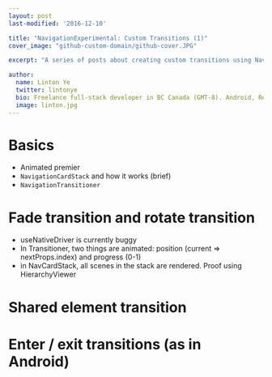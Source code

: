 ```yaml
---
layout: post
last-modified: '2016-12-10'

title: "NavigationExperimental: Custom Transitions (1)"
cover_image: "github-custom-domain/github-cover.JPG"

excerpt: "A series of posts about creating custom transitions using NavigationExperimental"

author:
  name: Linton Ye
  twitter: lintonye
  bio: Freelance full-stack developer in BC Canada (GMT-8). Android, React Native, Node.js, MongoDB, PostgreSQL. <a href="mailto:linton@jimulabs.com">Contact me.</a>
  image: linton.jpg
---
```


# Basics
- Animated premier
- `NavigationCardStack` and how it works (brief)
- `NavigationTransitioner`

# Fade transition and rotate transition
- useNativeDriver is currently buggy
- In Transitioner, two things are animated: position (current => nextProps.index) and progress (0-1)
- in NavCardStack, all scenes in the stack are rendered. Proof using HierarchyViewer

# Shared element transition

# Enter / exit transitions (as in Android)
